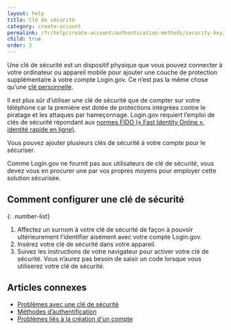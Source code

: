 ```yaml
---
layout: help
title: Clé de sécurité
category: create-account
permalink: /fr/help/create-account/authentication-methods/security-key/
child: true
order: 3
---
```


Une clé de sécurité est un dispositif physique que vous pouvez connecter à votre ordinateur ou appareil mobile pour ajouter une couche de protection supplémentaire à votre compte Login.gov. Ce n’est pas la même chose qu’une [clé personnelle](/help/manage-your-account/personal-key/).

Il est plus sûr d’utiliser une clé de sécurité que de compter sur votre téléphone car la première est dotée de protections intégrées contre le piratage et les attaques par hameçonnage. Login.gov requiert l’emploi de clés de sécurité répondant aux [normes FIDO (« Fast Identity Online », identité rapide en ligne)](https://fidoalliance.org/).

Vous pouvez ajouter plusieurs clés de sécurité à votre compte pour le sécuriser.

Comme Login.gov ne fournit pas aux utilisateurs de clé de sécurité, vous devez vous en procurer une par vos propres moyens pour employer cette solution sécurisée.

## Comment configurer une clé de sécurité

{: .number-list}

1. Affectez un surnom à votre clé de sécurité de façon à pouvoir ultérieurement l’identifier aisément avec votre compte Login.gov.
2. Insérez votre clé de sécurité dans votre appareil.
3. Suivez les instructions de votre navigateur pour activer votre clé de sécurité. Vous n’aurez pas besoin de saisir un code lorsque vous utiliserez votre clé de sécurité.

## Articles connexes

* [Problèmes avec une clé de sécurité](/fr/help/trouble-signing-in/authentication/issues-with-security-key/)
* [Méthodes d’authentification](/fr/help/create-account/authentication-methods/)
* [Problèmes liés à la création d'un compte](/fr/help/create-account/issues-creating-an-account/)
